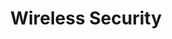 ---
credit:
- Thomas Quig
featured: false
location: Zoom
recording: 'https://youtu.be/PgQ5sr2gOfw'
slides: wireless.pdf
tags:
- networking
- wireless
- wardriving
- wifi
- ddos
- aircrack-ng
- in-depth
time_close: ''
time_start: 2020-11-19T18:00:00.000000-06:00
title: Wireless Security
week_number: 12
---